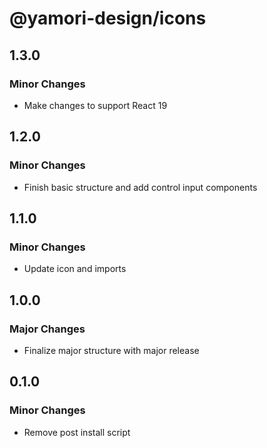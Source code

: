 # @yamori-design/icons

## 1.3.0

### Minor Changes

- Make changes to support React 19

## 1.2.0

### Minor Changes

- Finish basic structure and add control input components

## 1.1.0

### Minor Changes

- Update icon and imports

## 1.0.0

### Major Changes

- Finalize major structure with major release

## 0.1.0

### Minor Changes

- Remove post install script
